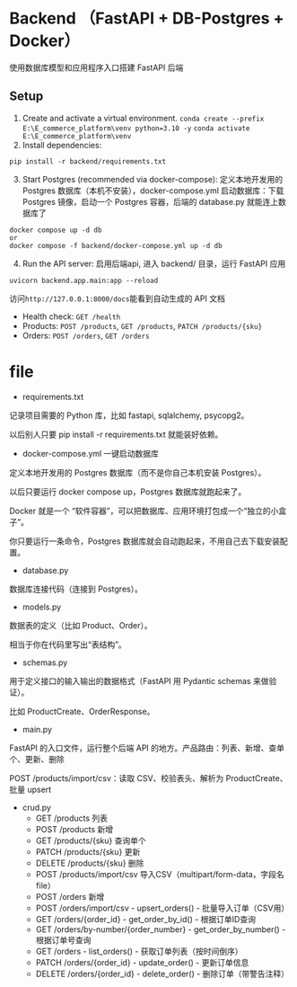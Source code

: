 # Backend （FastAPI + DB-Postgres + Docker）
使用数据库模型和应用程序入口搭建 FastAPI 后端
## Setup
1. Create and activate a virtual environment.
`conda create --prefix E:\E_commerce_platform\venv python=3.10 -y`
`conda activate E:\E_commerce_platform\venv`
2. Install dependencies:

```
pip install -r backend/requirements.txt
```

3. Start Postgres (recommended via docker-compose):
定义本地开发用的 Postgres 数据库（本机不安装），docker-compose.yml
启动数据库：下载 Postgres 镜像，启动一个 Postgres 容器，后端的 database.py 就能连上数据库了
```
docker compose up -d db
or 
docker compose -f backend/docker-compose.yml up -d db
```

4. Run the API server:
启用后端api, 进入 backend/ 目录，运行 FastAPI 应用
```
uvicorn backend.app.main:app --reload
```
访问`http://127.0.0.1:8000/docs`能看到自动生成的 API 文档
- Health check: `GET /health`
- Products: `POST /products`, `GET /products`, `PATCH /products/{sku}`
- Orders: `POST /orders`, `GET /orders`

# file
* requirements.txt

记录项目需要的 Python 库，比如 fastapi, sqlalchemy, psycopg2。

以后别人只要 pip install -r requirements.txt 就能装好依赖。

* docker-compose.yml
一键启动数据库

定义本地开发用的 Postgres 数据库（而不是你自己本机安装 Postgres）。

以后只要运行 docker compose up，Postgres 数据库就跑起来了。

Docker 就是一个 “软件容器”，可以把数据库、应用环境打包成一个“独立的小盒子”。

你只要运行一条命令，Postgres 数据库就会自动跑起来，不用自己去下载安装配置。

* database.py

数据库连接代码（连接到 Postgres）。

* models.py

数据表的定义（比如 Product、Order）。

相当于你在代码里写出“表结构”。

* schemas.py

用于定义接口的输入输出的数据格式（FastAPI 用 Pydantic schemas 来做验证）。

比如 ProductCreate、OrderResponse。

* main.py

FastAPI 的入口文件，运行整个后端 API 的地方。产品路由：列表、新增、查单个、更新、删除

POST /products/import/csv：读取 CSV、校验表头、解析为 ProductCreate、批量 upsert

* crud.py
  * GET /products 列表
  * POST /products 新增
  * GET /products/{sku} 查询单个
  * PATCH /products/{sku} 更新
  * DELETE /products/{sku} 删除
  * POST /products/import/csv 导入CSV（multipart/form-data，字段名 file）
  * POST /orders 新增
  * POST /orders/import/csv - upsert_orders() - 批量导入订单（CSV用）
  * GET /orders/{order_id}  - get_order_by_id() - 根据订单ID查询
  * GET /orders/by-number/{order_number} - get_order_by_number() - 根据订单号查询
  * GET /orders  - list_orders() - 获取订单列表（按时间倒序）
  * PATCH  /orders/{order_id}  - update_order() - 更新订单信息
  * DELETE /orders/{order_id} - delete_order() - 删除订单（带警告注释）